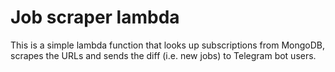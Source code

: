 # Job scraper lambda

This is a simple lambda function that looks up subscriptions from MongoDB, scrapes the URLs and sends the diff (i.e.
new jobs) to Telegram bot users.
